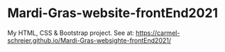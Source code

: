 # Mardi-Gras-website-frontEnd2021
My HTML, CSS & Bootstrap project.
See at: https://carmel-schreier.github.io/Mardi-Gras-websighte-frontEnd2021/
